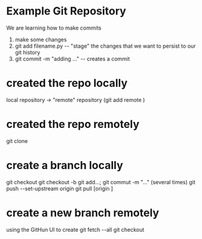 # Example Git Repository

We are learning how to make commits

1. make some changes
2. git add filename.py -- "stage" the changes that we want to persist to our git history
3. git commit -m "adding ..." -- creates a commit

# created the repo locally
local repository -> "remote" repository (git add remote <name> <URL>)

# created the repo remotely
git clone <URL>

# create a branch locally
git checkout <branch>
git checkout -b <new branch>
git add...; git commut -m "..." (several times)
git push --set-upstream origin <new branch>
git pull [origin <new branch>]

# create a new branch remotely
using the GitHun UI to create <branch>
git fetch --all
git checkout <branch>